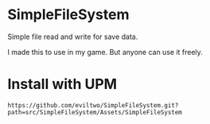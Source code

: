 # SimpleFileSystem
Simple file read and write for save data.

I made this to use in my game. But anyone can use it freely.

# Install with UPM
```
https://github.com/eviltwo/SimpleFileSystem.git?path=src/SimpleFileSystem/Assets/SimpleFileSystem
```
